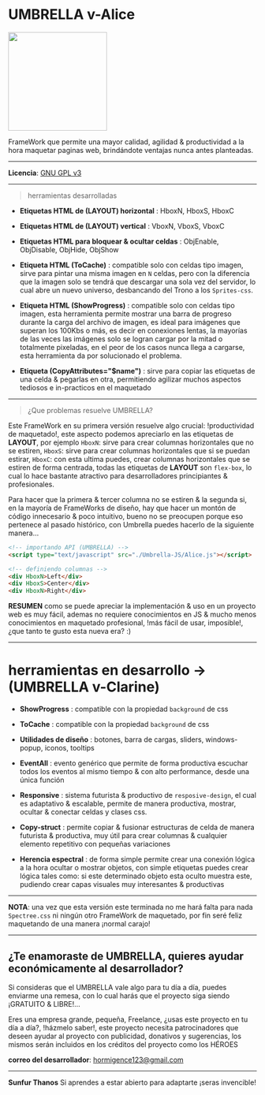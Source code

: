 
UMBRELLA v-Alice
================

<img src="https://images-na.ssl-images-amazon.com/images/I/51MCvrKfPKL._AC_SY445_.jpg" width="200">

FrameWork que permite una mayor calidad, agilidad & productividad a la hora maquetar paginas web, brindándote ventajas nunca antes planteadas.

---

**Licencia**: [GNU GPL v3](http://www.gnu.org/licenses)

---

> herramientas desarrolladas

- **Etiquetas HTML de (LAYOUT) horizontal** : HboxN, HboxS, HboxC

- **Etiquetas HTML de (LAYOUT) vertical** : VboxN, VboxS, VboxC

- **Etiquetas HTML para bloquear & ocultar celdas** : ObjEnable, ObjDisable, ObjHide, ObjShow

- **Etiqueta HTML (ToCache)** : compatible solo con celdas tipo imagen, sirve para pintar una misma imagen en `N` celdas, pero con la diferencia que la imagen solo se tendrá que descargar una sola vez del servidor, lo cual abre un nuevo universo, desbancando del Trono a los `Sprites-css`.

- **Etiqueta HTML (ShowProgress)** : compatible solo con celdas tipo imagen, esta herramienta permite mostrar una barra de progreso durante la carga del archivo de imagen, es ideal para imágenes que superan los 100Kbs o más, es decir en conexiones lentas, la mayorías de las veces las imágenes solo se logran cargar por la mitad o totalmente pixeladas, en el peor de los casos nunca llega a cargarse, esta herramienta da por solucionado el problema.

- **Etiqueta (CopyAttributes="$name")** : sirve para copiar las etiquetas de una celda & pegarlas en otra, permitiendo agilizar muchos aspectos tediosos e in-practicos en el maquetado

---

> ¿Que problemas resuelve UMBRELLA?

Este FrameWork en su primera versión resuelve algo crucial: !productividad de maquetado!, este aspecto podemos apreciarlo en las etiquetas de **LAYOUT**, por ejemplo `HboxN`: sirve para crear columnas horizontales que no se estiren, `HboxS`: sirve para crear columnas horizontales que si se puedan estirar, `HboxC`: con esta ultima puedes, crear columnas horizontales que se estiren de forma centrada, todas las etiquetas de **LAYOUT** son `flex-box`, lo cual lo hace bastante atractivo para desarrolladores principiantes & profesionales.

Para hacer que la primera & tercer columna no se estiren & la segunda si, en la mayoría de FrameWorks de diseño, hay que hacer un montón de código innecesario & poco intuitivo, bueno no se preocupen porque eso pertenece al pasado histórico, con Umbrella puedes hacerlo de la siguiente manera...


```html
<!-- importando API (UMBRELLA) -->
<script type="text/javascript" src="./Umbrella-JS/Alice.js"></script>

<!-- definiendo columnas -->
<div HboxN>Left</div>
<div HboxS>Center</div>
<div HboxN>Right</div>
```


**RESUMEN** como se puede apreciar la implementación & uso en un proyecto web es muy fácil, ademas no requiere conocimientos en JS & mucho menos conocimientos en maquetado profesional, !más fácil de usar, imposible!, ¿que tanto te gusto esta nueva era? :)

---

# herramientas en desarrollo -> (UMBRELLA v-Clarine)

- **ShowProgress** : compatible con la propiedad `background` de css

- **ToCache** : compatible con la propiedad `background` de css

- **Utilidades de diseño** : botones, barra de cargas, sliders, windows-popup, iconos, tooltips

- **EventAll** : evento genérico que permite de forma productiva escuchar todos los eventos al mismo tiempo & con alto performance, desde una única función

- **Responsive** : sistema futurista & productivo de `resposive-design`, el cual es adaptativo & escalable, permite de manera productiva, mostrar, ocultar & conectar celdas y clases css.

- **Copy-struct** : permite copiar & fusionar estructuras de celda de manera futurista & productiva, muy útil para crear columnas & cualquier elemento repetitivo con pequeñas variaciones

- **Herencia espectral** : de forma simple permite crear una conexión lógica a la hora ocultar o mostrar objetos, con simple etiquetas puedes crear lógica tales como: si este determinado objeto esta oculto muestra este, pudiendo crear capas visuales muy interesantes & productivas

---

**NOTA**: una vez que esta versión este terminada no me hará falta para nada `Spectree.css` ni ningún otro FrameWork de maquetado, por fin seré feliz maquetando de una manera ¡normal carajo!

---

## ¿Te enamoraste de UMBRELLA, quieres ayudar económicamente al desarrollador?

Si consideras que el UMBRELLA vale algo para tu día a día, puedes enviarme una remesa,
con lo cual harás que el proyecto siga siendo ¡GRATUITO & LIBRE!...

Eres una empresa grande, pequeña, Freelance, ¿usas este proyecto en tu día a día?, !házmelo saber!, este proyecto necesita patrocinadores que deseen ayudar al proyecto con publicidad, donativos y sugerencias, los mismos serán incluidos en los créditos del proyecto como los HÉROES

**correo del desarrollador**: hormigence123@gmail.com

---

**Sunfur Thanos** Si aprendes a estar abierto para adaptarte ¡seras invencible!
